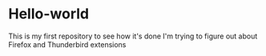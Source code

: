 # Hello-world
This is my first repository to see how it's done
I'm trying to figure out about Firefox and Thunderbird extensions
